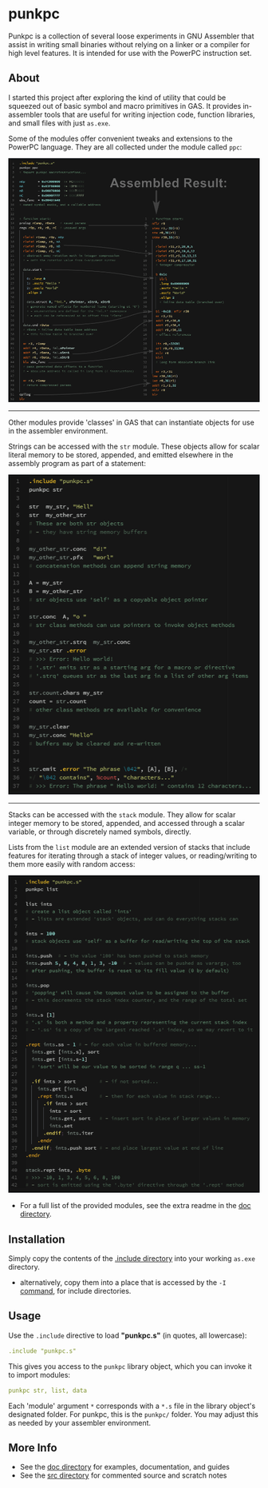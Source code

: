 # punkpc

Punkpc is a collection of several loose experiments in GNU Assembler that assist in writing small binaries without relying on a linker or a compiler for high level features. It is intended for use with the PowerPC instruction set.

## About

I started this project after exploring the kind of utility that could be squeezed out of basic symbol and macro primitives in GAS. It provides in-assembler tools that are useful for writing injection code, function libraries, and small files with just `as.exe`.

Some of the modules offer convenient tweaks and extensions to the PowerPC language. They are all collected under the module called `ppc`:

![example use of the 'ppc' module][img_ppc]

---

Other modules provide 'classes' in GAS that can instantiate objects for use in the assembler environment.

Strings can be accessed with the `str` module. These objects allow for scalar literal memory to be stored, appended, and emitted elsewhere in the assembly program as part of a statement:

![example use of the 'str' module][img_str]

---

Stacks can be accessed with the `stack` module. They allow for scalar integer memory to be stored, appended, and accessed through a scalar variable, or through discretely named symbols, directly.

Lists from the `list` module are an extended version of stacks that include features for iterating through a stack of integer values, or reading/writing to them more easily with random access:

![example use of the 'list' module][img_list]

- For a full list of the provided modules, see the extra readme in the [doc directory][doc].



## Installation

Simply copy the contents of the [.include directory][inc] into your working `as.exe` directory.

- alternatively, copy them into a place that is accessed by the `-I` [command][icommand], for include directories.



## Usage

Use the `.include` directive to load **"punkpc.s"** (in quotes, all lowercase):

```YAML
.include "punkpc.s"
```


This gives you access to the `punkpc` library object, which you can invoke it to import modules:

```YAML
punkpc str, list, data
```

Each 'module' argument `*` corresponds with a `*.s` file in the library object's designated folder. For punkpc, this is the `punkpc/` folder. You may adjust this as needed by your assembler environment.


## More Info

- See the [doc directory][doc] for examples, documentation, and guides
- See the [src directory][src] for commented source and scratch notes

[doc]: /doc/
[src]: /src/
[inc]: /.include/

[img_ppc]:  /doc/img/readme_main_ppc.png
[img_str]:  /doc/img/readme_main_str.png
[img_list]: /doc/img/readme_main_list.png

[guide_library_objects]: /doc/md/guide_library_objects.md

[icommand]: https://sourceware.org/binutils/docs/as/Invoking.html#Invoking
